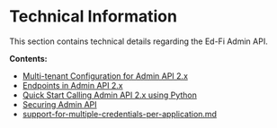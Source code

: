 # Technical Information

This section contains technical details regarding the Ed-Fi Admin API.

**Contents:**

* [Multi-tenant Configuration for Admin API
  2.x](multi-tenant-configuration-for-admin-api-2x.md)
* [Endpoints in Admin API 2.x](https://github.com/Ed-Fi-Alliance-OSS/AdminAPI-2.x/tree/main/docs/api-specifications/markdown)
* [Quick Start Calling Admin API 2.x using
  Python](quick-start-calling-admin-api-2x-using-python.md)
* [Securing Admin API](../../securing-admin-api.md)
* [support-for-multiple-credentials-per-application.md](support-for-multiple-credentials-per-application.md)
